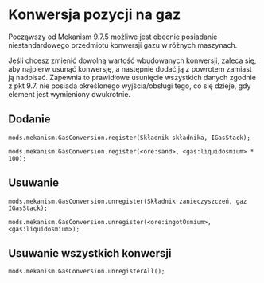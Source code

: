 # Konwersja pozycji na gaz

Począwszy od Mekanism 9.7.5 możliwe jest obecnie posiadanie niestandardowego przedmiotu konwersji gazu w różnych maszynach.

Jeśli chcesz zmienić dowolną wartość wbudowanych konwersji, zaleca się, aby najpierw usunąć konwersję, a następnie dodać ją z powrotem zamiast ją nadpisać. Zapewnia to prawidłowe usunięcie wszystkich danych zgodnie z pkt 9.7. nie posiada określonego wyjścia/obsługi tego, co się dzieje, gdy element jest wymieniony dwukrotnie.

## Dodanie

```zenscript
mods.mekanism.GasConversion.register(Składnik składnika, IGasStack);

mods.mekanism.GasConversion.register(<ore:sand>, <gas:liquidosmium> * 100);
```

## Usuwanie

```zenscript
mods.mekanism.GasConversion.unregister(Składnik zanieczyszczeń, gaz IGasStack);

mods.mekanism.GasConversion.unregister(<ore:ingotOsmium>, <gas:liquidosmium>);
```

## Usuwanie wszystkich konwersji

```zenscript
mods.mekanism.GasConversion.unregisterAll();
```